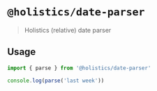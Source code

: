 # `@holistics/date-parser`

> Holistics (relative) date parser

## Usage

```javascript
import { parse } from '@holistics/date-parser'

console.log(parse('last week'))
```
